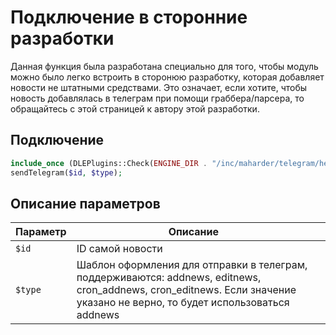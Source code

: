 # Подключение в сторонние разработки

Данная функция была разработана специально для того, чтобы модуль можно было легко встроить в сторонюю разработку, которая добавляет новости не штатными средствами. Это означает, если хотите, чтобы новость добавлялась в телеграм при помощи граббера/парсера, то обращайтесь с этой страницей к автору этой разработки.

## Подключение

```php
include_once (DLEPlugins::Check(ENGINE_DIR . "/inc/maharder/telegram/helpers/sender.php"));
sendTelegram($id, $type);
```

## Описание параметров


| Параметр | Описание                                                                                                                                                                                                                                                            |  |
| ------------------ | ----------------------------------------------------------------------------------------------------------------------------------------------------------------------------------------------------------------------------------------------------------------------------- | -- |
| `$id`            | ID самой новости                                                                                                                                                                                                                                                |  |
| `$type`          | Шаблон оформления для отправки в телеграм, поддерживаются: addnews, editnews, cron_addnews, cron_editnews. Если значение указано не верно, то будет использоваться addnews |  |
